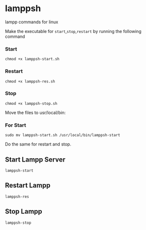 # lamppsh
lampp commands for linux

Make the executable for `start`,`stop`,`restart` by running the 
following command

### Start
```
chmod +x lamppsh-start.sh
```

### Restart
```
chmod +x lamppsh-res.sh
```
### Stop
```
chmod +x lamppsh-stop.sh
```

Move the files to usr/local/bin:

### For Start
```
sudo mv lamppsh-start.sh /usr/local/bin/lamppsh-start
```
Do the same for restart and stop.

## Start Lampp Server
```
lamppsh-start
```
## Restart Lampp 
```
lamppsh-res
```
## Stop Lampp

```
lamppsh-stop
```

